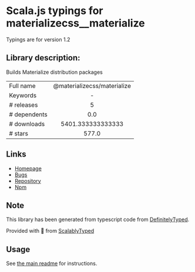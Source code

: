 
# Scala.js typings for materializecss__materialize

Typings are for version 1.2

## Library description:
Builds Materialize distribution packages

|                    |                 |
| ------------------ | :-------------: |
| Full name          | @materializecss/materialize |
| Keywords           | - |
| # releases         | 5 |
| # dependents       | 0.0 |
| # downloads        | 5401.333333333333 |
| # stars            | 577.0 |

## Links
- [Homepage](https://materializecss.github.io/materialize/)
- [Bugs](https://github.com/materializecss/materialize/issues)
- [Repository](https://github.com/materializecss/materialize)
- [Npm](https://www.npmjs.com/package/%40materializecss%2Fmaterialize)
    


## Note
This library has been generated from typescript code from [DefinitelyTyped](https://definitelytyped.org).

Provided with :purple_heart: from [ScalablyTyped](https://github.com/oyvindberg/ScalablyTyped)

## Usage
See [the main readme](../../readme.md) for instructions.


